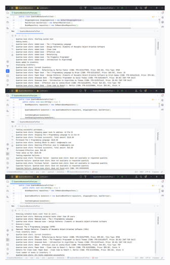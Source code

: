 ![Add and Display Inventory](https://github.com/kirolosadel02/QuantumBookStore/blob/master/Images/AddAndDisplayInventory.png)
![Success and Failures](https://github.com/kirolosadel02/QuantumBookStore/blob/master/Images/SuccessesAndFailures.png)
![Remove Outdated and Final Check](https://github.com/kirolosadel02/QuantumBookStore/blob/master/Images/RemoveOutdatedAndFinalCheck.png)
